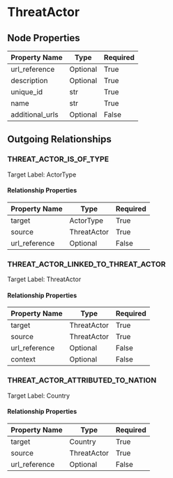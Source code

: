 
# ThreatActor

## Node Properties

| Property Name | Type | Required |
| ------------- | ---- | -------- |
| url_reference | Optional | True |
| description | Optional | True |
| unique_id | str | True |
| name | str | True |
| additional_urls | Optional | False |



## Outgoing Relationships

### THREAT_ACTOR_IS_OF_TYPE

Target Label: ActorType

#### Relationship Properties

| Property Name | Type | Required |
| ------------- | ---- | -------- |
| target | ActorType | True |
| source | ThreatActor | True |
| url_reference | Optional | False |


### THREAT_ACTOR_LINKED_TO_THREAT_ACTOR

Target Label: ThreatActor

#### Relationship Properties

| Property Name | Type | Required |
| ------------- | ---- | -------- |
| target | ThreatActor | True |
| source | ThreatActor | True |
| url_reference | Optional | False |
| context | Optional | False |


### THREAT_ACTOR_ATTRIBUTED_TO_NATION

Target Label: Country

#### Relationship Properties

| Property Name | Type | Required |
| ------------- | ---- | -------- |
| target | Country | True |
| source | ThreatActor | True |
| url_reference | Optional | False |




